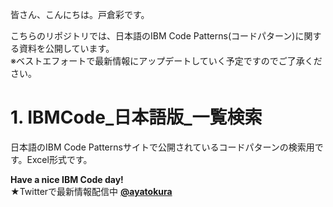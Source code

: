 皆さん、こんにちは。戸倉彩です。

こちらのリポジトリでは、日本語のIBM Code Patterns(コードパターン)に関する資料を公開しています。   
※ベストエフォートで最新情報にアップデートしていく予定ですのでご了承ください。

# 1. IBMCode_日本語版_一覧検索

日本語のIBM Code Patternsサイトで公開されているコードパターンの検索用です。Excel形式です。

**Have a nice IBM Code day!**   
★Twitterで最新情報配信中 [**@ayatokura**](https://twitter.com/ayatokura)
